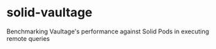 # solid-vaultage
Benchmarking Vaultage's performance against Solid Pods in executing remote queries
